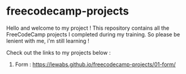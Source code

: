 # freecodecamp-projects
 Hello and welcome to my project ! This repository contains all the FreeCodeCamp projects I completed during my training. So please be lenient with me, i'm still learning !
 
 Check out the links to my projects below :

 1. Form : https://lewabs.github.io/freecodecamp-projects/01-form/